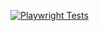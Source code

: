 [![Playwright Tests](https://github.com/najeeb1023/parabank-automation/actions/workflows/playwright.yaml/badge.svg)](https://github.com/najeeb1023/parabank-automation/actions/workflows/playwright.yaml)
